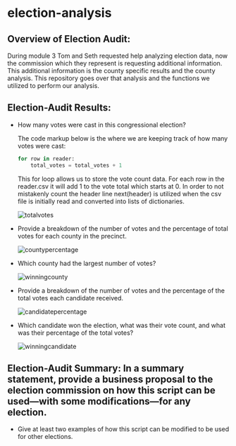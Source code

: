 # election-analysis

## Overview of Election Audit: 
During module 3 Tom and Seth requested help analyzing election data, now the commission which they represent is requesting additional information. This additional information is the county specific results and the county analysis. This repository goes over that analysis and the functions we utilized to perform our analysis.

## Election-Audit Results: 
- How many votes were cast in this congressional election?

  The code markup below is the where we are keeping track of how many votes were cast:

  ```python
  for row in reader:
      total_votes = total_votes + 1
  ```
  This for loop allows us to store the vote count data. For each row in the reader.csv it will add 1 to the vote total which starts at 0. In order to not mistakenly count the header line next(header) is utilized when the csv file is initially read and converted into lists of dictionaries. 

  ![totalvotes](https://user-images.githubusercontent.com/101137700/164793264-24c1d2a6-9770-47b5-8422-a541becad8eb.png)

- Provide a breakdown of the number of votes and the percentage of total votes for each county in the precinct.

  ![countypercentage](https://user-images.githubusercontent.com/101137700/164793317-f8c97f9e-ff7f-4b50-955c-9ecb5981940b.png)

- Which county had the largest number of votes?

  ![winningcounty](https://user-images.githubusercontent.com/101137700/164873229-15394f0c-a6a2-4db4-b6c3-8baba45d089e.png)

- Provide a breakdown of the number of votes and the percentage of the total votes each candidate received.

  ![candidatepercentage](https://user-images.githubusercontent.com/101137700/164793365-114724ac-0a0c-4249-a5de-6fa51e19f354.png)

- Which candidate won the election, what was their vote count, and what was their percentage of the total votes?

  ![winningcandidate](https://user-images.githubusercontent.com/101137700/164793384-30b05c1c-d643-4692-99fd-1e6e98851075.png)

## Election-Audit Summary: In a summary statement, provide a business proposal to the election commission on how this script can be used—with some modifications—for any election. 
- Give at least two examples of how this script can be modified to be used for other elections.
